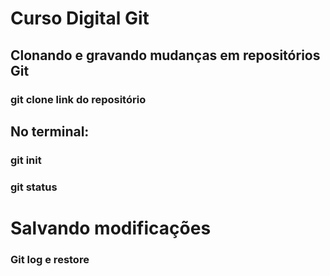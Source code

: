 # Curso Digital Git

## Clonando e gravando mudanças em repositórios Git

### git clone link do repositório

## No terminal: 
### git init
### git status

# Salvando modificações 

### Git log e restore
